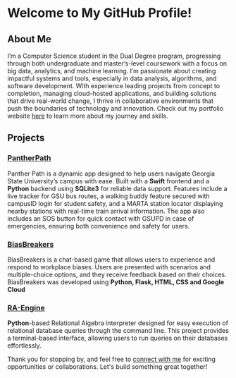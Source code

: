 # Welcome to My GitHub Profile!

## About Me
I’m a Computer Science student in the Dual Degree program, progressing through both undergraduate and master’s-level coursework with a focus on big data, analytics, and machine learning. I’m passionate about creating impactful systems and tools, especially in data analysis, algorithms, and software development. With experience leading projects from concept to completion, managing cloud-hosted applications, and building solutions that drive real-world change, I thrive in collaborative environments that push the boundaries of technology and innovation. Check out my portfolio website [here](https://linnerlek.com) to learn more about my journey and skills.

## Projects
### [PantherPath](https://github.com/linnerlek/PantherPath)
Panther Path is a dynamic app designed to help users navigate Georgia State University’s campus with ease. Built with a **Swift** frontend and a **Python** backend using **SQLite3** for reliable data support. Features include a live tracker for GSU bus routes, a walking buddy feature secured with campusID login for student safety, and a MARTA station locator displaying nearby stations with real-time train arrival information. The app also includes an SOS button for quick contact with GSUPD in case of emergencies, ensuring both convenience and safety for users.

### [BiasBreakers](https://github.com/linnerlek/BiasBreakers)
BiasBreakers is a chat-based game that allows users to experience and respond to workplace biases. Users are presented with scenarios and multiple-choice options, and they receive feedback based on their choices. BiasBreakers was developed using **Python, Flask, HTML, CSS and Google Cloud**

### [RA-Engine](https://github.com/linnerlek/RA-engine)
**Python**-based Relational Algebra interpreter designed for easy execution of relational database queries through the command line. This project provides a terminal-based interface, allowing users to run queries on their databases effortlessly.


Thank you for stopping by, and feel free to [connect with me](https://www.linkedin.com/in/linnerlek/) for exciting opportunities or collaborations. Let's build something great together!
